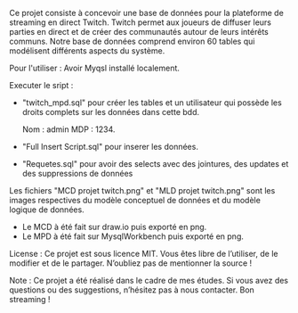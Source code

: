   Ce projet consiste à concevoir une base de données pour la plateforme de streaming en direct Twitch.
Twitch permet aux joueurs de diffuser leurs parties en direct et de créer des communautés autour de leurs intérêts communs.
Notre base de données comprend environ 60 tables qui modélisent différents aspects du système.

Pour l'utiliser :
Avoir Myqsl installé localement.

Executer le sript :
- "twitch_mpd.sql" pour créer les tables et un utilisateur qui possède les droits complets sur les données dans cette bdd.

  Nom : admin MDP : 1234.
- "Full Insert Script.sql" pour inserer les données.
- "Requetes.sql" pour avoir des selects avec des jointures, des updates et des suppressions de données

Les fichiers "MCD projet twitch.png" et "MLD projet twitch.png" sont les images respectives du modèle conceptuel de données et du modèle logique de données.

- Le MCD à été fait sur draw.io puis exporté en png.
- Le MPD à été fait sur MysqlWorkbench puis exporté en png.

License :
Ce projet est sous licence MIT. Vous êtes libre de l’utiliser, de le modifier et de le partager. N’oubliez pas de mentionner la source !

Note : 
Ce projet a été réalisé dans le cadre de mes études. Si vous avez des questions ou des suggestions, n’hésitez pas à nous contacter. Bon streaming !
